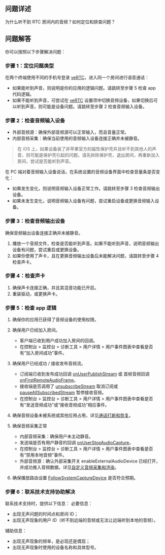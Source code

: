 ## 问题详述

为什么听不到 RTC 房间内的音频？如何定位和排查问题？

## 问题解答

你可以按照以下步骤解决问题：

### 步骤 1：定位问题类型

在两个终端使用不同的手机号登录 [veRTC](https://rtc.demo.volcengine.com/solution/meeting/login)，进入同一个房间进行语音通话：

  - 如果能听到声音，则说明是你的应用的逻辑问题。请跳转至步骤 5 检查 app 代码逻辑。
  - 如果不能听到声音，可尝试在 [veRTC](https://rtc.demo.volcengine.com/solution/meeting/login) 设置项中切换音频设备，如果切换后可以听到声音，则可能是设备问题。请跳转至步骤 2 检查音频输入设备。

### 步骤 2：检查音频输入设备

  - 外部音频源：确保外部音频源可以正常输入，而且音量正常。
  - 内部音频采集：确保当前使用的音频输入设备连接正确并未被静音。

> 在 iOS 上，如果设备装了非苹果官方的磁性保护壳并且听不到其他人的声音，则可能是保护壳引起的问题。请先拆除保护壳，退出房间，再重新加入房间，尝试是否能听到声音。

在 PC 端对着音频输入设备说话，在系统设置的音频设备界面中检查音量条是否变化：

  - 如果发生变化，则说明音频输入设备正常工作。请跳转至步骤 3 检查音频输出设备。
  - 如果未发生变化，说明音频输入设备有问题，尝试重启设备或更换音频输入设备。

### 步骤 3：检查音频输出设备

确保音频输出设备连接正确并未被静音。

1. 播放一个音频文件，检查是否能听到声音。如果不能听到声音，说明音频输出设备有问题，尝试重启或更换设备。
2. 如果你使用了声卡，且在更换音频输出设备后未能解决问题，请跳转至步骤 4 检查声卡。

### 步骤 4：检查声卡

1. 确保声卡连接正确，并且其混音功能已开启。
2. 重装驱动，或更换声卡。

### 步骤 5：检查 app 逻辑

1. 确保你的应用已获得了音频设备的使用权限。
2. 确保用户已经加入房间。

   - 客户端已收到用户成功加入房间的回调。
   - 在控制台 > 监控台 > 诊断工具 > 用户详情 > 用户事件图表中查看是否有“加入房间成功”事件。

3. 确保用户已经成功 / 接收发布音频流。

   - 订阅端已收到发布成功回调 [onUserPublishStream](Android-callback.md#IRTCRoomEventHandler-onuserpublishstream) 或 首帧音频回调 [onFirstRemoteAudioFrame](Android-callback.md#IRTCVideoEventHandler-onfirstremoteaudioframe)。
   - 接收端是否调用了 [unsubscribeStream](Android-api.md#RTCRoom-unsubscribestream) 取消订阅或 [pauseAllSubscribedStream](Android-api.md#RTCRoom-pauseallsubscribedstream) 暂停接收音频。
   - 在控制台 > 监控台 > 诊断工具 > 用户详情 > 用户事件图表中查看是否有“发送音频成功”或“接收音频成功”相应事件。

4. 确保音频设备未被系统或其他应用占用，详见[通话打断和恢复](111590)。
5. 确保音频采集正常

   - 内部音频采集：确保用户未主动静音。
   	- 发送端是否有用户静音的回调 [onUserStopAudioCapture](Android-callback.md#IRTCVideoEventHandler-onuserstopaudiocapture)。 
   	- 在控制台 > 监控台 > 诊断工具 > 用户详情 > 用户事件图表中查看是否有“禁用本地音频”事件。
   - 外部音频源：确认外部采集开关 enableExternalAudioDevice 已经打开，并成功推入音频数据。详见[自定义音频采集和渲染](96197)。

6. 确保播放路由设置 [FollowSystemCaptureDevice](Windows-api.md#followsystemcapturedevice) 是否符合预期。

### 步骤 6：联系技术支持协助解决

联系技术支持时，提供以下信息：
必要信息：

   - 出现无声问题的时间点和房间 ID；
   - 出现无声现象的用户 ID（听不到远端的音频或无法让远端听到本地的音频）。

辅助信息：

   - 出现无声现象的频率，是必现还是偶现；
   - 出现无声现象时使用的设备名称和具体型号。